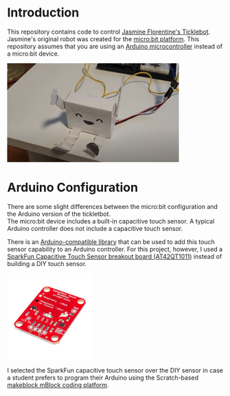 # Introduction
This repository contains code to control [Jasmine Florentine's Ticklebot](https://www.jasmineflorentine.com/ticklebot).
Jasmine's original robot was created for the [micro:bit platform](https://microbit.org/).
This repository assumes that you are using an [Arduino microcontroller](https://www.arduino.cc/) instead of a micro:bit device.

<a href="https://youtu.be/_OVYMaKuV4k"><img src="images/arduino_ticklebot.jpg" width="400"></a>

# Arduino Configuration
There are some slight differences between the micro:bit configuration and the Arduino version of the tickletbot.  
The micro:bit device includes a built-in capacitive touch sensor. A typical Arduino controller does not include
a capacitive touch sensor.

There is an [Arduino-compatible library](https://github.com/PaulStoffregen/CapacitiveSensor) that can be used to add this touch sensor capability to an Arduino controller.
For this project, however, I used a [SparkFun Capacitive Touch Sensor breakout board (AT42QT1011)](https://github.com/PaulStoffregen/CapacitiveSensor) instead of building a DIY touch sensor.  

<img src="images/sparkfun_capacitive.jpg" width="200">

I selected the SparkFun capacitive touch sensor over the DIY sensor in case a student prefers to program their Arduino using the Scratch-based [makeblock mBlock coding platform](https://mblock.makeblock.com/en-us/).


